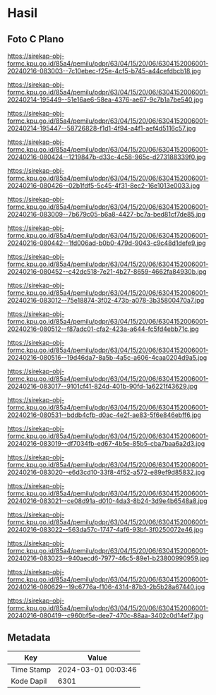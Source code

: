 # Hasil

## Foto C Plano

https://sirekap-obj-formc.kpu.go.id/85a4/pemilu/pdpr/63/04/15/20/06/6304152006001-20240216-083003--7c10ebec-f25e-4cf5-b745-a44cefdbcb18.jpg

https://sirekap-obj-formc.kpu.go.id/85a4/pemilu/pdpr/63/04/15/20/06/6304152006001-20240214-195449--51e16ae6-58ea-4376-ae67-9c7b1a7be540.jpg

https://sirekap-obj-formc.kpu.go.id/85a4/pemilu/pdpr/63/04/15/20/06/6304152006001-20240214-195447--58726828-f1d1-4f94-a4f1-aef4d5116c57.jpg

https://sirekap-obj-formc.kpu.go.id/85a4/pemilu/pdpr/63/04/15/20/06/6304152006001-20240216-080424--1219847b-d33c-4c58-965c-d273188339f0.jpg

https://sirekap-obj-formc.kpu.go.id/85a4/pemilu/pdpr/63/04/15/20/06/6304152006001-20240216-080426--02b1fdf5-5c45-4f31-8ec2-16e1013e0033.jpg

https://sirekap-obj-formc.kpu.go.id/85a4/pemilu/pdpr/63/04/15/20/06/6304152006001-20240216-083009--7b679c05-b6a8-4427-bc7a-bed81cf7de85.jpg

https://sirekap-obj-formc.kpu.go.id/85a4/pemilu/pdpr/63/04/15/20/06/6304152006001-20240216-080442--1fd006ad-b0b0-479d-9043-c9c48d1defe9.jpg

https://sirekap-obj-formc.kpu.go.id/85a4/pemilu/pdpr/63/04/15/20/06/6304152006001-20240216-080452--c42dc518-7e21-4b27-8659-4662fa84930b.jpg

https://sirekap-obj-formc.kpu.go.id/85a4/pemilu/pdpr/63/04/15/20/06/6304152006001-20240216-083012--75e18874-3f02-473b-a078-3b35800470a7.jpg

https://sirekap-obj-formc.kpu.go.id/85a4/pemilu/pdpr/63/04/15/20/06/6304152006001-20240216-080512--f87adc01-cfa2-423a-a644-fc5fd4ebb71c.jpg

https://sirekap-obj-formc.kpu.go.id/85a4/pemilu/pdpr/63/04/15/20/06/6304152006001-20240216-080516--19d46da7-8a5b-4a5c-a606-4caa0204d9a5.jpg

https://sirekap-obj-formc.kpu.go.id/85a4/pemilu/pdpr/63/04/15/20/06/6304152006001-20240216-083017--9101cf41-824d-401b-90fd-1a6221f43629.jpg

https://sirekap-obj-formc.kpu.go.id/85a4/pemilu/pdpr/63/04/15/20/06/6304152006001-20240216-080531--bddb4cfb-d0ac-4e2f-ae83-5f6e846ebff6.jpg

https://sirekap-obj-formc.kpu.go.id/85a4/pemilu/pdpr/63/04/15/20/06/6304152006001-20240216-083019--df7034fb-ed67-4b5e-85b5-cba7baa6a2d3.jpg

https://sirekap-obj-formc.kpu.go.id/85a4/pemilu/pdpr/63/04/15/20/06/6304152006001-20240216-083020--e6d3cd10-33f8-4f52-a572-e89ef9d85832.jpg

https://sirekap-obj-formc.kpu.go.id/85a4/pemilu/pdpr/63/04/15/20/06/6304152006001-20240216-083021--ce08d91a-d010-4da3-8b24-3d9e4b6548a8.jpg

https://sirekap-obj-formc.kpu.go.id/85a4/pemilu/pdpr/63/04/15/20/06/6304152006001-20240216-083022--563da57c-1747-4af6-93bf-3f0250072e46.jpg

https://sirekap-obj-formc.kpu.go.id/85a4/pemilu/pdpr/63/04/15/20/06/6304152006001-20240216-083023--940aecd6-7977-46c5-89e1-b23800990959.jpg

https://sirekap-obj-formc.kpu.go.id/85a4/pemilu/pdpr/63/04/15/20/06/6304152006001-20240216-080629--19c6776a-f106-4314-87b3-2b5b28a67440.jpg

https://sirekap-obj-formc.kpu.go.id/85a4/pemilu/pdpr/63/04/15/20/06/6304152006001-20240216-080419--c960bf5e-dee7-470c-88aa-3402c0d14ef7.jpg


## Metadata

| Key        | Value               |
| ---------- | ------------------- |
| Time Stamp | 2024-03-01 00:03:46 |
| Kode Dapil | 6301                |



